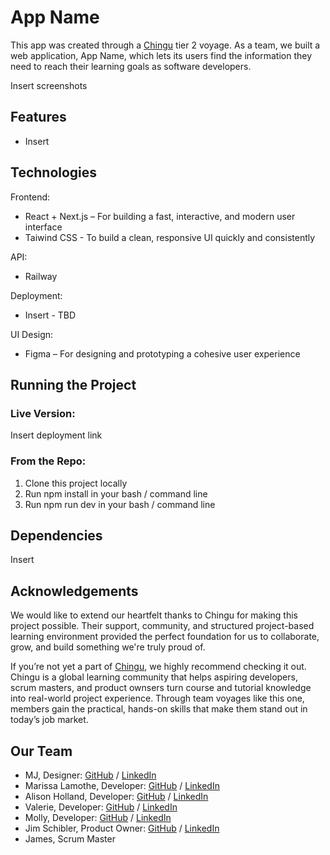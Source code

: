 # App Name


This app was created through a [Chingu](https://www.chingu.io/) tier 2 voyage. As a team, we built a web application, App Name, which lets its users find the information they need to reach their learning goals as software developers.

Insert screenshots

## Features
- Insert

## Technologies
Frontend: 
- React + Next.js – For building a fast, interactive, and modern user interface
- Taiwind CSS - To build a clean, responsive UI quickly and consistently

API: 
- Railway

Deployment: 
- Insert - TBD

UI Design: 
- Figma – For designing and prototyping a cohesive user experience

## Running the Project
### Live Version:
Insert deployment link

### From the Repo:
1. Clone this project locally
2. Run npm install in your bash / command line
3. Run npm run dev in your bash / command line

## Dependencies
Insert

## Acknowledgements
We would like to extend our heartfelt thanks to Chingu for making this project possible. Their support, community, and structured project-based learning environment provided the perfect foundation for us to collaborate, grow, and build something we're truly proud of.

If you’re not yet a part of [Chingu](https://chingu.io/), we highly recommend checking it out. Chingu is a global learning community that helps aspiring developers, scrum masters, and product ownsers turn course and tutorial knowledge into real-world project experience. Through team voyages like this one, members gain the practical, hands-on skills that make them stand out in today’s job market.

## Our Team
- MJ, Designer: [GitHub](https://github.com/lmj5081) / [LinkedIn](https://www.linkedin.com/in/mjleedesigners)
- Marissa Lamothe, Developer: [GitHub](https://github.com/msrissaxox) / [LinkedIn](https://linkedin.com/in/marissalamothe/)
- Alison Holland, Developer: [GitHub](https://github.com/alison-ah) / [LinkedIn](https://linkedin.com/in/andersonholland/)
- Valerie, Developer: [GitHub](https://github.com/val-ue) / [LinkedIn](https://www.linkedin.com/in/valerielabideveloper/)
- Molly, Developer: [GitHub](https://github.com/learningcoding2022) / [LinkedIn](https://www.linkedin.com/in/molly-b-97877492/)
- Jim Schibler, Product Owner:  [GitHub](https://github.com/jaschibler) / [LinkedIn](https://linkedin.com/in/jimschibler)
- James, Scrum Master
